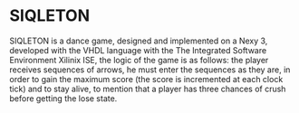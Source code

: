 # SIQLETON
SIQLETON is a dance game, designed and implemented on a Nexy 3, developed with the VHDL language with the The Integrated Software  Environment Xilinix ISE, the logic of the game is as follows: the player receives sequences of arrows, he must enter the sequences  as they are, in order to gain the maximum score (the score is incremented at each clock tick) and to stay alive, to mention that  a player has three chances of crush before getting the lose state.
